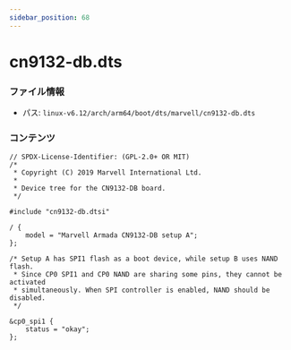 ```yaml
---
sidebar_position: 68
---
```

# cn9132-db.dts

### ファイル情報

- パス: `linux-v6.12/arch/arm64/boot/dts/marvell/cn9132-db.dts`

### コンテンツ

```dts
// SPDX-License-Identifier: (GPL-2.0+ OR MIT)
/*
 * Copyright (C) 2019 Marvell International Ltd.
 *
 * Device tree for the CN9132-DB board.
 */

#include "cn9132-db.dtsi"

/ {
	model = "Marvell Armada CN9132-DB setup A";
};

/* Setup A has SPI1 flash as a boot device, while setup B uses NAND flash.
 * Since CP0 SPI1 and CP0 NAND are sharing some pins, they cannot be activated
 * simultaneously. When SPI controller is enabled, NAND should be disabled.
 */

&cp0_spi1 {
	status = "okay";
};


```
